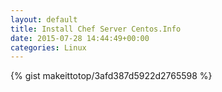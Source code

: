 ```yaml
---
layout: default                                                                                                              
title: Install Chef Server Centos.Info                                                                                                                       
date: 2015-07-28 14:44:49+00:00                                                                                                                        
categories: Linux                                                                                                                
---                                                                                                                              
```


{% gist makeittotop/3afd387d5922d2765598 %}                                                                                                           

